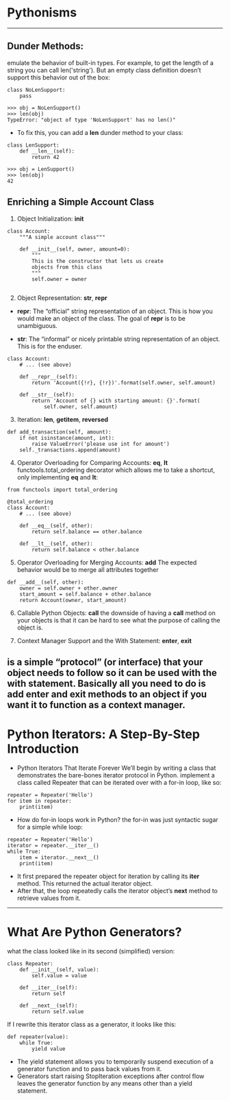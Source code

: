 # Pythonisms
----
## Dunder Methods:
 emulate the behavior of built-in types. 
  For example, to get the length of a string you can call len('string'). But an empty class definition doesn’t support this behavior out of the box:
```
class NoLenSupport:
    pass

>>> obj = NoLenSupport()
>>> len(obj)
TypeError: "object of type 'NoLenSupport' has no len()"
```
* To fix this, you can add a __len__ dunder method to your class:
```
class LenSupport:
    def __len__(self):
        return 42

>>> obj = LenSupport()
>>> len(obj)
42
```
## Enriching a Simple Account Class
1. Object Initialization: __init__
```
class Account:
    """A simple account class"""

    def __init__(self, owner, amount=0):
        """
        This is the constructor that lets us create
        objects from this class
        """
        self.owner = owner
       
```
2. Object Representation: __str__, __repr__
* __repr__: The “official” string representation of an object. This is how you would make an object of the class. The goal of __repr__ is to be unambiguous.

* __str__: The “informal” or nicely printable string representation of an object. This is for the enduser.
```
class Account:
    # ... (see above)

    def __repr__(self):
        return 'Account({!r}, {!r})'.format(self.owner, self.amount)

    def __str__(self):
        return 'Account of {} with starting amount: {}'.format(
            self.owner, self.amount)
```
3. Iteration: __len__, __getitem__, __reversed__
```
def add_transaction(self, amount):
    if not isinstance(amount, int):
        raise ValueError('please use int for amount')
    self._transactions.append(amount)
```
4. Operator Overloading for Comparing Accounts: __eq__, __lt__
 functools.total_ordering decorator which allows me to take a shortcut, only implementing __eq__ and __lt__:
```
from functools import total_ordering

@total_ordering
class Account:
    # ... (see above)

    def __eq__(self, other):
        return self.balance == other.balance

    def __lt__(self, other):
        return self.balance < other.balance
```
5. Operator Overloading for Merging Accounts: __add__
The expected behavior would be to merge all attributes together
```
def __add__(self, other):
    owner = self.owner + other.owner
    start_amount = self.balance + other.balance
    return Account(owner, start_amount)
```
6. Callable Python Objects: __call__
the downside of having a __call__ method on your objects is that it can be hard to see what the purpose of calling the object is.

7. Context Manager Support and the With Statement: __enter__, __exit__

is a simple “protocol” (or interface) that your object needs to follow so it can be used with the with statement. Basically all you need to do is add __enter__ and __exit__ methods to an object if you want it to function as a context manager.
----
# Python Iterators: A Step-By-Step Introduction
* Python Iterators That Iterate Forever
We’ll begin by writing a class that demonstrates the bare-bones iterator protocol in Python.
 implement a class called Repeater that can be iterated over with a for-in loop, like so:
```
repeater = Repeater('Hello')
for item in repeater:
    print(item)
```
* How do for-in loops work in Python?
the for-in was just syntactic sugar for a simple while loop:
```
repeater = Repeater('Hello')
iterator = repeater.__iter__()
while True:
    item = iterator.__next__()
    print(item)
```

* It first prepared the repeater object for iteration by calling its __iter__ method. This returned the actual iterator object.
* After that, the loop repeatedly calls the iterator object’s __next__ method to retrieve values from it.

-----
# What Are Python Generators?
 what the class looked like in its second (simplified) version:
```
class Repeater:
    def __init__(self, value):
        self.value = value

    def __iter__(self):
        return self

    def __next__(self):
        return self.value
```
If I rewrite this iterator class as a generator, it looks like this:
```
def repeater(value):
    while True:
        yield value
```
* The yield statement allows you to temporarily suspend execution of a generator function and to pass back values from it.
* Generators start raising StopIteration exceptions after control flow leaves the generator function by any means other than a yield statement.